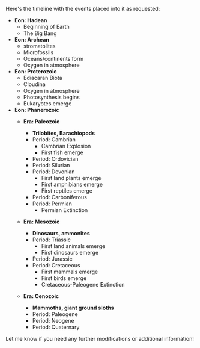 Here's the timeline with the events placed into it as requested:

- **Eon: Hadean**
  - Beginning of Earth
  - The Big Bang
- **Eon: Archean**
	- stromatolites
	- Microfossils
  - Oceans/continents form
  - Oxygen in atmosphere
- **Eon: Proterozoic**
	- Ediacaran Biota
	- Cloudina
  - Oxygen in atmosphere
  - Photosynthesis begins
  - Eukaryotes emerge
- **Eon: Phanerozoic**
  - **Era: Paleozoic**
	  - **Trilobites, Barachiopods**
    - Period: Cambrian
      - Cambrian Explosion
      - First fish emerge
    - Period: Ordovician
    - Period: Silurian
    - Period: Devonian
      - First land plants emerge
      - First amphibians emerge
      - First reptiles emerge
    - Period: Carboniferous
    - Period: Permian
      - Permian Extinction

  - **Era: Mesozoic**
	  - **Dinosaurs, ammonites**
    - Period: Triassic
      - First land animals emerge
      - First dinosaurs emerge
    - Period: Jurassic
    - Period: Cretaceous
      - First mammals emerge
      - First birds emerge
      - Cretaceous-Paleogene Extinction
  - **Era: Cenozoic**
	- **Mammoths, giant ground sloths**
    - Period: Paleogene
    - Period: Neogene
    - Period: Quaternary

Let me know if you need any further modifications or additional information!